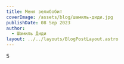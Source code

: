 ```yaml
---
title: Меня зелибобит
coverImage: /assets/blog/шамиль-диди.jpg
publishDate: 08 Sep 2023
author:
  - Шамиль Диди
layout: ../../layouts/BlogPostLayout.astro
---
```

5